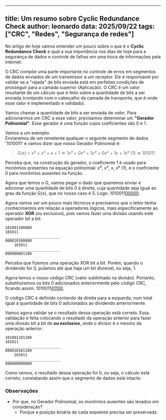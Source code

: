  ---

title: Um resumo sobre Cyclic Redundance Check
author: leonardo
data: 2025/09/22
tags: ["CRC", "Redes", "Segurança de redes"]
---

No artigo de hoje vamos entender um pouco sobre o que é o **Cyclic Redundance Check** e qual a sua importância nos dias de hoje para a segurança de dados e controle de falhas em uma troca de informações pela internet.  

O CRC compõe uma parte importante no controle de erros em segmentos de dados enviados de um transmissor a um receptor. Ele é responsável por validar se a "rajada" de bits enviada está em perfeitas condições de prosseguir para a camada superior (Aplicação). O CRC é um valor resultante de um cálculo que é feito sobre a quantidade de bits a ser enviada (contando com o cabeçalho da camada de transporte, que é onde esse valor é implementado e validado).  

Vamos chamar a quantidade de bits a ser enviada de *valor*. Para adicionarmos um CRC a esse valor, precisamos determinar um **"Gerador Polinomial"**. Esse gerador é uma função cujos coeficientes são 0 e 1.  

Vamos a um exemplo:  
Enviaremos de um remetente qualquer o seguinte segmento de dados '1010011' e vamos dizer que nosso Gerador Polinomial é:

> G(x) = x⁵ + x³ + x + 1 => 1*x⁵ + 0*x⁴ + 1*x³ + 0*x² + 1*x + 1*x⁰ (1) => 101011

Perceba que, na construção do gerador, o coeficiente 1 é usado para monômios presentes na equação polinomial: x⁵, x³, x, x⁰ (1), e o coeficiente 0 para monômios ausentes na função.  

Agora que temos o G, vamos pegar o dado que queremos enviar e adicionar uma quantidade de bits 0 à direita, cuja quantidade seja igual ao grau da função G(x), que no nosso caso é 5. Logo: 1010011<u>00000</u>.  

Agora vamos ser um pouco mais técnicos e precisamos que o leitor tenha conhecimentos em relação a operadores lógicos, mais especificamente ao operador **XOR** (ou exclusivo), pois vamos fazer uma divisão usando este operador bit a bit:  

```
101001100000  
101011  
_________________________  
000010100000  
    101011  
_________________________  
000000001100  
```
  
Perceba que fizemos uma operação XOR bit a bit. Porém, quando o dividendo for 0, pulamos até que haja um bit divisível, ou seja, 1.  

Agora temos o nosso código CRC (valor sublinhado na divisão). Portanto, substituiremos os bits 0 adicionados anteriormente pelo código CRC, ficando assim: 1010011<u>01100</u>.  

O código CRC é definido contando da direita para a esquerda, num total igual à quantidade de bits 0 adicionados ao dividendo anteriormente.  

Vamos agora validar se o resultado dessa operação está correto. Essa validação é feita colocando o resultado da operação anterior para fazer uma divisão bit a bit de **ou exclusivo**, onde o divisor é o mesmo da operação anterior:  

```
101001101100  
101011  
_________________________  
000010101100  
    101011  
_________________________  
000000000000
```

Como vemos, o resultado dessa operação foi 0, ou seja, o cálculo está correto, constatando assim que o segmento de dados está intacto.

### Observações

- Por que, no Gerador Polinomial, os monômios ausentes são levados em consideração?  
  - Porque a posição binária de cada expoente precisa ser preservada.
